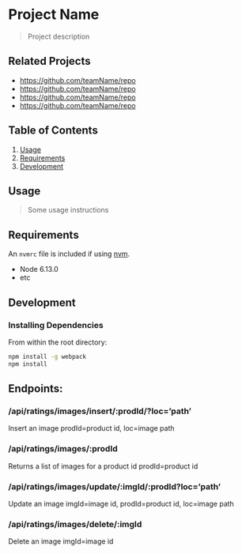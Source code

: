 # Project Name

> Project description

## Related Projects

  - https://github.com/teamName/repo
  - https://github.com/teamName/repo
  - https://github.com/teamName/repo
  - https://github.com/teamName/repo

## Table of Contents

1. [Usage](#Usage)
1. [Requirements](#requirements)
1. [Development](#development)

## Usage

> Some usage instructions

## Requirements

An `nvmrc` file is included if using [nvm](https://github.com/creationix/nvm).

- Node 6.13.0
- etc

## Development

### Installing Dependencies

From within the root directory:

```sh
npm install -g webpack
npm install
```

## Endpoints:
### /api/ratings/images/insert/:prodId/?loc=’path’
Insert an image
prodId=product id, loc=image path

### /api/ratings/images/:prodId
Returns a list of images for a product id
prodId=product id

### /api/ratings/images/update/:imgId/:prodId?loc=’path’
Update an image
imgId=image id, prodId=product id, loc=image path

### /api/ratings/images/delete/:imgId
Delete an image
imgId=image id
